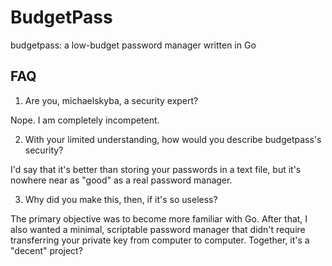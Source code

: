 # BudgetPass
budgetpass: a low-budget password manager written in Go

## FAQ
1. Are you, michaelskyba, a security expert?

Nope. I am completely incompetent.

2. With your limited understanding, how would you describe budgetpass's security?

I'd say that it's better than storing your passwords in a text file, but it's nowhere near as "good" as a real password manager.

3. Why did you make this, then, if it's so useless?

The primary objective was to become more familiar with Go. After that, I also wanted a minimal, scriptable password manager that didn't require transferring your private key from computer to computer. Together, it's a "decent" project?
